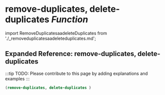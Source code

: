 # **remove-duplicates, delete-duplicates** *Function*

import RemoveDuplicatesaadeleteDuplicates from './_removeduplicatesaadeleteduplicates.md';

<RemoveDuplicatesaadeleteDuplicates />

## Expanded Reference: remove-duplicates, delete-duplicates

:::tip
TODO: Please contribute to this page by adding explanations and examples
:::

```lisp
(remove-duplicates, delete-duplicates )
```
